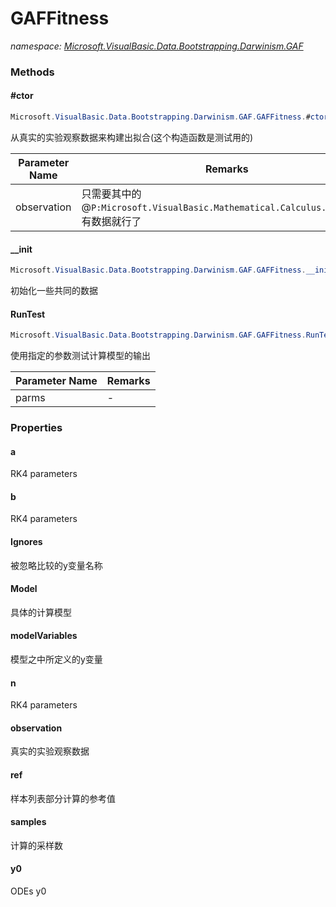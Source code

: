 ﻿# GAFFitness
_namespace: <a href="#" onClick="load('/docs/Microsoft.VisualBasic.Data.Bootstrapping.Darwinism.GAF/index.md')">Microsoft.VisualBasic.Data.Bootstrapping.Darwinism.GAF</a>_





### Methods

#### #ctor
```csharp
Microsoft.VisualBasic.Data.Bootstrapping.Darwinism.GAF.GAFFitness.#ctor(System.Type,Microsoft.VisualBasic.Mathematical.Calculus.ODEsOut,System.Collections.Generic.Dictionary{System.String,System.Double},System.Boolean)
```
从真实的实验观察数据来构建出拟合(这个构造函数是测试用的)

|Parameter Name|Remarks|
|--------------|-------|
|observation|只需要其中的@``P:Microsoft.VisualBasic.Mathematical.Calculus.ODEsOut.y``有数据就行了|


#### __init
```csharp
Microsoft.VisualBasic.Data.Bootstrapping.Darwinism.GAF.GAFFitness.__init
```
初始化一些共同的数据

#### RunTest
```csharp
Microsoft.VisualBasic.Data.Bootstrapping.Darwinism.GAF.GAFFitness.RunTest(System.Collections.Generic.Dictionary{System.String,System.Double})
```
使用指定的参数测试计算模型的输出

|Parameter Name|Remarks|
|--------------|-------|
|parms|-|



### Properties

#### a
RK4 parameters
#### b
RK4 parameters
#### Ignores
被忽略比较的y变量名称
#### Model
具体的计算模型
#### modelVariables
模型之中所定义的y变量
#### n
RK4 parameters
#### observation
真实的实验观察数据
#### ref
样本列表部分计算的参考值
#### samples
计算的采样数
#### y0
ODEs y0
